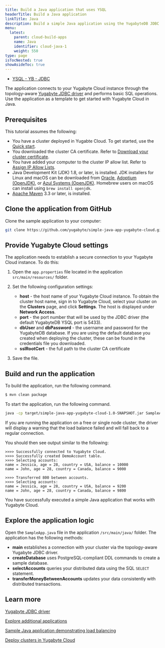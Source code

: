 ```yaml
---
title: Build a Java application that uses YSQL
headerTitle: Build a Java application
linkTitle: Java
description: Build a simple Java application using the YugabyteDB JDBC Driver and using the YSQL API to connect to and interact with a Yugabyte Cloud cluster.
menu:
  latest:
    parent: cloud-build-apps
    name: Java
    identifier: cloud-java-1
    weight: 550
type: page
isTocNested: true
showAsideToc: true
---
```


<ul class="nav nav-tabs-alt nav-tabs-yb">
  <li >
    <a href="../ysql-yb-jdbc/" class="nav-link">
      <i class="icon-postgres" aria-hidden="true"></i>
      YSQL - YB - JDBC
    </a>
  </li>
</ul>

The application connects to your Yugabyte Cloud instance through the topology-aware [Yugabyte JDBC driver](../../../../../integrations/jdbc-driver/) and performs basic SQL operations. Use the application as a template to get started with Yugabyte Cloud in Java.

## Prerequisites

This tutorial assumes the following:

- You have a cluster deployed in Yugabte Cloud. To get started, use the [Quick start](../../../).
- You downloaded the cluster CA certificate. Refer to [Download your cluster certificate](../../../../cloud-secure-clusters/cloud-authentication/#download-your-cluster-certificate).
- You have added your computer to the cluster IP allow list. Refer to [Assign IP Allow Lists](../../../../cloud-secure-clusters/add-connections/).
- Java Development Kit (JDK) 1.8, or later, is installed. JDK installers for Linux and macOS can be downloaded from [Oracle](http://jdk.java.net/), [Adoptium (OpenJDK)](https://adoptium.net/), or [Azul Systems (OpenJDK)](https://www.azul.com/downloads/?package=jdk). Homebrew users on macOS can install using `brew install openjdk`.
- [Apache Maven](https://maven.apache.org/index.html) 3.3 or later, is installed.

## Clone the application from GitHub

Clone the sample application to your computer:

```sh
git clone https://github.com/yugabyte/simple-java-app-yugabyte-cloud.git && cd simple-java-app-yugabyte-cloud
```

## Provide Yugabyte Cloud settings

The application needs to establish a secure connection to your Yugabyte Cloud instance. To do this:

1. Open the `app.properties` file located in the application `src/main/resources/` folder.

2. Set the following configuration settings:

    - **host** - the host name of your Yugabyte Cloud instance. To obtain the cluster host name, sign in to Yugabyte Cloud, select your cluster on the **Clusters** page, and click **Settings**. The host is displayed under **Network Access**.
    - **port** - the port number that will be used by the JDBC driver (the default YugabyteDB YSQL port is 5433).
    - **dbUser** and **dbPassword** - the username and password for the YugabyteDB database. If you are using the default database you created when deploying the cluster, these can be found in the credentials file you downloaded.
    - **sslRootCert** - the full path to the cluster CA certificate

3. Save the file.

## Build and run the application

To build the application, run the following command.

```sh
$ mvn clean package
```

To start the application, run the following command.

```sh
java -cp target/simple-java-app-yugabyte-cloud-1.0-SNAPSHOT.jar SampleApp
```

If you are running the application on a free or single node cluster, the driver will display a warning that the load balance failed and will fall back to a regular connection.

You should then see output similar to the following:

```output
>>>> Successfully connected to Yugabyte Cloud.
>>>> Successfully created DemoAccount table.
>>>> Selecting accounts:
name = Jessica, age = 28, country = USA, balance = 10000
name = John, age = 28, country = Canada, balance = 9000

>>>> Transferred 800 between accounts.
>>>> Selecting accounts:
name = Jessica, age = 28, country = USA, balance = 9200
name = John, age = 28, country = Canada, balance = 9800
```

You have successfully executed a simple Java application that works with Yugabyte Cloud.

## Explore the application logic

Open the `SampleApp.java` file in the application `/src/main/java/` folder. The application has the following methods:

- **main** establishes a connection with your cluster via the topology-aware Yugabyte JDBC driver.
- **createDatabase** uses PostgreSQL-compliant DDL commands to create a sample database.
- **selectAccounts** queries your distributed data using the SQL `SELECT` statement.
- **transferMoneyBetweenAccounts** updates your data consistently with distributed transactions.

## Learn more

[Yugabyte JDBC driver](../../../../../integrations/jdbc-driver/)

[Explore additional applications](../../../../cloud-develop)

[Sample Java application demonstrating load balancing](../../../../../quick-start/build-apps/java/ysql-yb-jdbc/)

[Deploy clusters in Yugabyte Cloud](../../../../cloud-basics)
